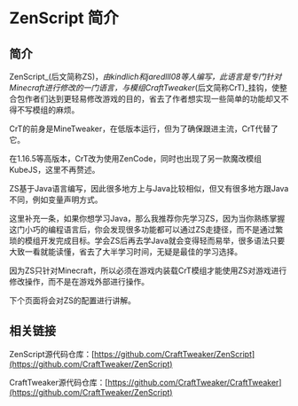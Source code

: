 # ZenScript 简介

## **简介**

ZenScript_(后文简称ZS)，_由kindlich和jaredlll08等人编写，此语言是专门针对Minecraft进行修改的一门语言，与模组CraftTweaker_(后文简称CrT)_挂钩，使整合包作者们达到更轻易修改游戏的目的，省去了作者想实现一些简单的功能却又不得不写模组的麻烦。

CrT的前身是MineTweaker，在低版本运行，但为了确保跟进主流，CrT代替了它。

在1.16.5等高版本，CrT改为使用ZenCode，同时也出现了另一款魔改模组KubeJS，这里不再赘述。

ZS基于Java语言编写，因此很多地方上与Java比较相似，但又有很多地方跟Java不同，例如变量声明方式。

这里补充一条，如果你想学习Java，那么我推荐你先学习ZS，因为当你熟练掌握这门小巧的编程语言后，你会发现很多功能都可以通过ZS走捷径，而不是通过繁琐的模组开发完成目标。学会ZS后再去学Java就会变得轻而易举，很多语法只要大致一看就能读懂，省去了大半学习时间，无疑是最佳的学习选择。

因为ZS只针对Minecraft，所以必须在游戏内装载CrT模组才能使用ZS对游戏进行修改操作，而不是在游戏外部进行操作。

下个页面将会对ZS的配置进行讲解。

## 相关链接

ZenScript源代码仓库：[https://github.com/CraftTweaker/ZenScript](https://github.com/CraftTweaker/ZenScript)

CraftTweaker源代码仓库：[https://github.com/CraftTweaker/CraftTweaker](https://github.com/CraftTweaker/ZenScript)
